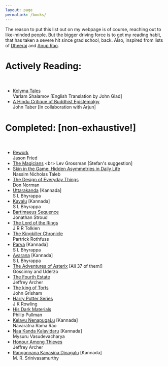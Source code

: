 ```yaml
---
layout: page
permalink: /books/
---
```

The reason to put this list out on my webpage is of course, reaching out to like-minded people. 
But the bigger driving force is to get my reading habit, that has taken a severe hit since grad school, back. 
Also, inspired from lists of [Dheeraj](https://dheerajmn.mit.edu/personal/) and [Anup Rao](https://homes.cs.washington.edu/~anuprao/books.html).
# Actively Reading: <br> <br>
- [Kolyma Tales](https://en.wikipedia.org/wiki/The_Kolyma_Tales) <br>
Varlam Shalamov [English Translation by John Glad] <br>
- [A Hindu Critique of Buddhist Epistemolgy](https://www.amazon.com/Hindu-Critique-Buddhist-Epistemology-Determination/dp/0415648319) <br>
John Taber [In collaboration with Arjun] 

# Completed: [non-exhaustive!] <br> <br>
- [Rework](https://www.amazon.com/Rework-Jason-Fried/dp/0307463745) <br>
Jason Fried
- [The Magicians](https://en.wikipedia.org/wiki/The_Magicians_(Grossman_novel)) <br>
Lev Grossman [Stefan's suggestion] 
- [Skin in the Game: Hidden Asymmetries in Daily Life](https://www.penguinrandomhouse.com/books/537828/skin-in-the-game-by-nassim-nicholas-taleb/9780425284629/) <br> 
Nassim Nicholas Taleb
- [The Design of Everyday Things](https://en.wikipedia.org/wiki/The_Design_of_Everyday_Things) <br>
Don Norman
- [Uttarakanda](https://en.wikipedia.org/wiki/Uttarakaanda_(novel)) [Kannada] <br>
S L Bhyrappa
- [Kavalu](https://en.wikipedia.org/wiki/Kavalu) [Kannada] <br>
S L Bhyrappa
- [Bartimaeus Sequence](https://en.wikipedia.org/wiki/Bartimaeus_Sequence) <br>
Jonathan Stroud
- [The Lord of the Rings](https://en.wikipedia.org/wiki/The_Lord_of_the_Rings) <br>
J R R Tolkien
- [The Kingkiller Chronicle](https://en.wikipedia.org/wiki/The_Kingkiller_Chronicle) <br>
Partrick Rothfuss
- [Parva](https://en.wikipedia.org/wiki/Parva_(novel)) [Kannada] <br>
S L Bhyrappa
- [Avarana](https://en.wikipedia.org/wiki/Aavarana) [Kannada] <br>
S L Bhyrappa 
- [The Adventures of Asterix](https://en.wikipedia.org/wiki/Asterix) [All 37 of them!] <br>
Goscinny and Uderzo
- [The Fourth Estate](https://en.wikipedia.org/wiki/The_Fourth_Estate_(novel)) <br> 
Jeffrey Archer
- [The king of Torts](https://en.wikipedia.org/wiki/The_King_of_Torts) <br>
John Grisham
- [Harry Potter Series](https://www.goodreads.com/series/45175-harry-potter) <br>
J K Rowling
- [His Dark Materials](https://en.wikipedia.org/wiki/His_Dark_Materials) <br>
Philip Pullman
- [Kelavu NenapugaLu](https://www.sapnaonline.com/books/kelavu-nenapugalu-navaratna-rama-1234011395-5551234011393) [Kannada] <br>
Navaratna Rama Rao
- [Naa Kanda Kalavidaru](https://books.google.com/books/about/With_Masters_of_Melody.html?id=DnzxZwEACAAJ) [Kannada] <br>
Mysuru Vasudevacharya
- [Honour Among Thieves](https://en.wikipedia.org/wiki/Honour_Among_Thieves) <br>
Jeffrey Archer
- [Rangannana Kanasina Dinagalu](https://en.wikipedia.org/wiki/Rangannana_Kanasina_Dinagalu) [Kannada] <br>
M. R. Srinivasamurthy
